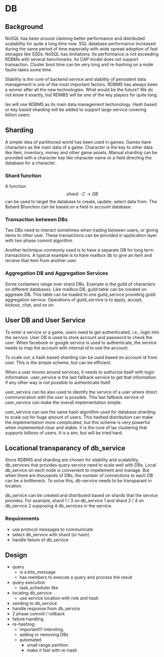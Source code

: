 # DB 

## Background 

NoSQL has been around claiming better performance and distributed scalability for quite a long time now. SQL database performance increased during the same period of time especially with wide spread adoption of fast storages like SSDs. NoSQL has limitations. Its performance is not exceeding RDBMs with several benchmarks. Its CAP model does not support transaction. Cluster boot time can be very long and re-hashing on a node faulre takes some time. 

Stability is the core of backend service and stability of persistent data management is one of the most important factors. RDBMS has always been a winner after all the new technologies. What would be the future? We do not know it exactly, but RDMBS will be one of the key players for quite long. 

lax will use RDBMS as its main data management techonology. Hash based or key based sharding will be added to support large service covering billion users. 

## Sharding 

A simple idea of partitioned world has been used in games. Games have characters as the main data of a game. Character is the key to other data like item, inventory, money and other game assets. Manual sharding can be provided with a character key like character name or a field directing the database for a character. 

### Shard function 

A function $$ shard: C \rightarrow DB$$ can be used to target the database to create, update, select data from. The $shard $function can be based on a field in account database. 

### Transaction between DBs

Two DBs need to interact sometimes when trading between users, or giving items to other user. These transactions can be provided in application layer with two phase commit algorithm. 

Another technique commonly used is to have a separate DB for long term transactions. A typical example is to have mailbox db to give an item and recieve that item from another user.

### Aggregation DB and Aggregation Services

Some containers range over shard DBs. Example is the guild of characters on different databases. Like mailbox DB, guild table can be created on aggreate DB. This table can be loaded to one guild_service providing guild aggregation service. Operations of guild_service is to apply, accept, kickout, chat, and so on. 

## User DB and User Service 

To enter a service or a game, users need to get authenticated, i.e., login into the service. User DB is used to store account and password to check the user. When facebook or google service is used to authenticate, the service needs to map the account with internal id to use the account. 

To scale out, a hash based sharding can be used based on account id from user. This is the simple scheme, but can be efficient. 

When a user moves around services, it needs to authorize itself with login information. user_service is the last fallback service to get that information if any other way is not possible to authenticate itself. 

user_service can be also used to identify the service of a user where direct communication with the user is possible. This last fallback service of user_service can make the overall implementation simple. 

user_service can use the same hash algorithm used for database sharding to scale out for huge amount of users. This hashed distribution can make the implementation more complicated, but this scheme is very powerful when implemented clear and stable. It is the core of lax clustering that supports billions of users. It is a aim, but will be tried hard. 

## Locational transparancy of db_service 

Since RDBMS and sharding are chosen for stability and scalability, db_services that provides query service need to scale well with DBs. Local db_service on each node is convenient to impelement and manage. But when there are thousands of DBs, the number of connections to each DB can be a bottleneck. To solve this, db-service needs to be transparant in location. 

db_service can be created and distributed based on shards that the service provides. For example, shard 1 / 3 on db_service 1 and shard 2 / 4 on db_service 2 supposing 4 db_services in the service. 

### Requirements 

- use protocol messages to communicate 
- select db_service with shard (or hash)
- handle failure of db_service

## Design 

- query 
  - is a bits_message
  - has members to execute a query and process the result
- query execution
  - task_scheduler like
- locating db_service
  - use service location with role and hash
- sending to db_service
- handle response from db_service
- 2 phase commit / rollback 
- failure handling 
- re-hashing 
  - important!!! intersting.
  - adding or removing DBs
  - automated 
    - small range partition 
    - make it fast with re-hash























